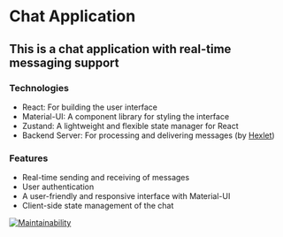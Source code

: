 # Chat Application

## This is a chat application with real-time messaging support

### Technologies

- React: For building the user interface
- Material-UI: A component library for styling the interface
- Zustand: A lightweight and flexible state manager for React
- Backend Server: For processing and delivering messages (by [Hexlet](https://ru.hexlet.io/))

### Features

- Real-time sending and receiving of messages
- User authentication
- A user-friendly and responsive interface with Material-UI
- Client-side state management of the chat

[![Maintainability](https://api.codeclimate.com/v1/badges/a21e4019079fcfb9e124/maintainability)](https://codeclimate.com/github/bril95/Chat/maintainability)
